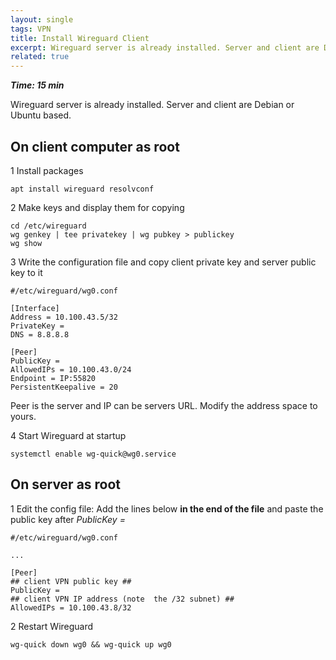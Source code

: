 ```yaml
---
layout: single
tags: VPN
title: Install Wireguard Client
excerpt: Wireguard server is already installed. Server and client are Debian or Ubuntu based.
related: true
---
```

***Time: 15 min***

Wireguard server is already installed. Server and client are Debian or Ubuntu based.

## On client computer as root

1 Install packages

```shell
apt install wireguard resolvconf
```
2 Make keys and display them for copying
```shell
cd /etc/wireguard
wg genkey | tee privatekey | wg pubkey > publickey
wg show
```
3 Write the configuration file and copy client private key and server public key to it
```shell
#/etc/wireguard/wg0.conf

[Interface]
Address = 10.100.43.5/32  
PrivateKey =  
DNS = 8.8.8.8

[Peer]
PublicKey =   
AllowedIPs = 10.100.43.0/24  
Endpoint = IP:55820
PersistentKeepalive = 20
```
Peer is the server and IP can be servers URL. Modify the address space to yours.

4 Start Wireguard at startup

```shell
systemctl enable wg-quick@wg0.service
```

## On server as root

1 Edit the config file: Add the lines below **in the end of the file** and paste the public key after *PublicKey =*
```shell
#/etc/wireguard/wg0.conf

...

[Peer]
## client VPN public key ##
PublicKey =
## client VPN IP address (note  the /32 subnet) ##
AllowedIPs = 10.100.43.8/32

```
2 Restart Wireguard
```shell
wg-quick down wg0 && wg-quick up wg0
```

